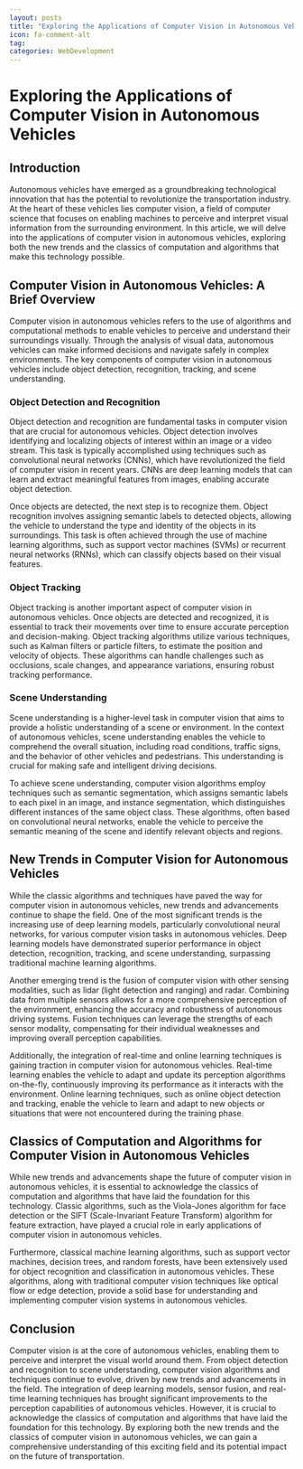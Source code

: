 ```yaml
---
layout: posts
title: "Exploring the Applications of Computer Vision in Autonomous Vehicles"
icon: fa-comment-alt
tag:      
categories: WebDevelopment
---
```



# Exploring the Applications of Computer Vision in Autonomous Vehicles

## Introduction

Autonomous vehicles have emerged as a groundbreaking technological innovation that has the potential to revolutionize the transportation industry. At the heart of these vehicles lies computer vision, a field of computer science that focuses on enabling machines to perceive and interpret visual information from the surrounding environment. In this article, we will delve into the applications of computer vision in autonomous vehicles, exploring both the new trends and the classics of computation and algorithms that make this technology possible.

## Computer Vision in Autonomous Vehicles: A Brief Overview

Computer vision in autonomous vehicles refers to the use of algorithms and computational methods to enable vehicles to perceive and understand their surroundings visually. Through the analysis of visual data, autonomous vehicles can make informed decisions and navigate safely in complex environments. The key components of computer vision in autonomous vehicles include object detection, recognition, tracking, and scene understanding.

### Object Detection and Recognition

Object detection and recognition are fundamental tasks in computer vision that are crucial for autonomous vehicles. Object detection involves identifying and localizing objects of interest within an image or a video stream. This task is typically accomplished using techniques such as convolutional neural networks (CNNs), which have revolutionized the field of computer vision in recent years. CNNs are deep learning models that can learn and extract meaningful features from images, enabling accurate object detection.

Once objects are detected, the next step is to recognize them. Object recognition involves assigning semantic labels to detected objects, allowing the vehicle to understand the type and identity of the objects in its surroundings. This task is often achieved through the use of machine learning algorithms, such as support vector machines (SVMs) or recurrent neural networks (RNNs), which can classify objects based on their visual features.

### Object Tracking

Object tracking is another important aspect of computer vision in autonomous vehicles. Once objects are detected and recognized, it is essential to track their movements over time to ensure accurate perception and decision-making. Object tracking algorithms utilize various techniques, such as Kalman filters or particle filters, to estimate the position and velocity of objects. These algorithms can handle challenges such as occlusions, scale changes, and appearance variations, ensuring robust tracking performance.

### Scene Understanding

Scene understanding is a higher-level task in computer vision that aims to provide a holistic understanding of a scene or environment. In the context of autonomous vehicles, scene understanding enables the vehicle to comprehend the overall situation, including road conditions, traffic signs, and the behavior of other vehicles and pedestrians. This understanding is crucial for making safe and intelligent driving decisions.

To achieve scene understanding, computer vision algorithms employ techniques such as semantic segmentation, which assigns semantic labels to each pixel in an image, and instance segmentation, which distinguishes different instances of the same object class. These algorithms, often based on convolutional neural networks, enable the vehicle to perceive the semantic meaning of the scene and identify relevant objects and regions.

## New Trends in Computer Vision for Autonomous Vehicles

While the classic algorithms and techniques have paved the way for computer vision in autonomous vehicles, new trends and advancements continue to shape the field. One of the most significant trends is the increasing use of deep learning models, particularly convolutional neural networks, for various computer vision tasks in autonomous vehicles. Deep learning models have demonstrated superior performance in object detection, recognition, tracking, and scene understanding, surpassing traditional machine learning algorithms.

Another emerging trend is the fusion of computer vision with other sensing modalities, such as lidar (light detection and ranging) and radar. Combining data from multiple sensors allows for a more comprehensive perception of the environment, enhancing the accuracy and robustness of autonomous driving systems. Fusion techniques can leverage the strengths of each sensor modality, compensating for their individual weaknesses and improving overall perception capabilities.

Additionally, the integration of real-time and online learning techniques is gaining traction in computer vision for autonomous vehicles. Real-time learning enables the vehicle to adapt and update its perception algorithms on-the-fly, continuously improving its performance as it interacts with the environment. Online learning techniques, such as online object detection and tracking, enable the vehicle to learn and adapt to new objects or situations that were not encountered during the training phase.

## Classics of Computation and Algorithms for Computer Vision in Autonomous Vehicles

While new trends and advancements shape the future of computer vision in autonomous vehicles, it is essential to acknowledge the classics of computation and algorithms that have laid the foundation for this technology. Classic algorithms, such as the Viola-Jones algorithm for face detection or the SIFT (Scale-Invariant Feature Transform) algorithm for feature extraction, have played a crucial role in early applications of computer vision in autonomous vehicles.

Furthermore, classical machine learning algorithms, such as support vector machines, decision trees, and random forests, have been extensively used for object recognition and classification in autonomous vehicles. These algorithms, along with traditional computer vision techniques like optical flow or edge detection, provide a solid base for understanding and implementing computer vision systems in autonomous vehicles.

## Conclusion

Computer vision is at the core of autonomous vehicles, enabling them to perceive and interpret the visual world around them. From object detection and recognition to scene understanding, computer vision algorithms and techniques continue to evolve, driven by new trends and advancements in the field. The integration of deep learning models, sensor fusion, and real-time learning techniques has brought significant improvements to the perception capabilities of autonomous vehicles. However, it is crucial to acknowledge the classics of computation and algorithms that have laid the foundation for this technology. By exploring both the new trends and the classics of computer vision in autonomous vehicles, we can gain a comprehensive understanding of this exciting field and its potential impact on the future of transportation.